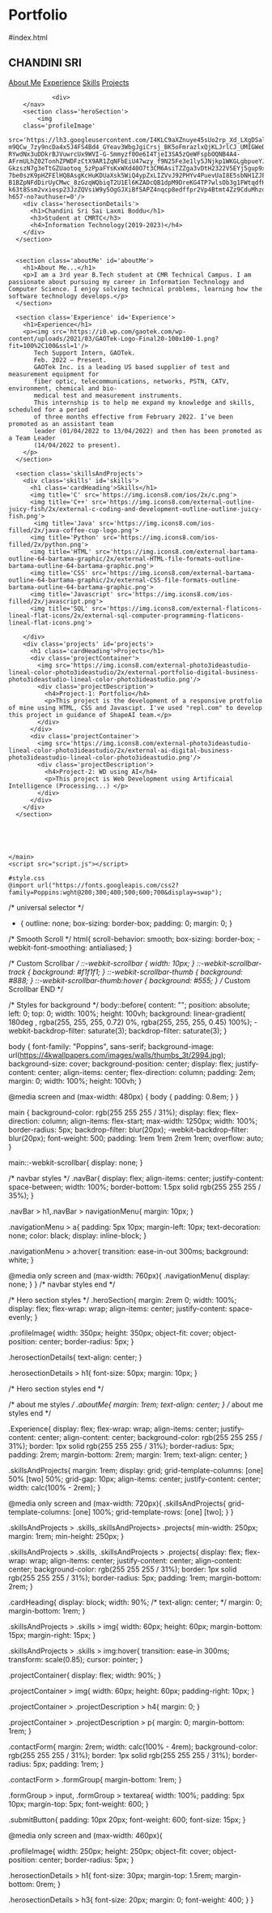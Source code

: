 # Portfolio
#index.html
<!DOCTYPE html>
<html>

<head>
	<meta charset="utf-8">
	<meta name="viewport" content="width=device-width">
	<title>Portfolio</title>
	<link href="style.css" rel="stylesheet" type="text/css" />
</head>

<body>
	<main class='main'>
		<nav class='navBar'>
			<h1>CHANDINI SRI</h1>
			<div class='navigationMenu'>
				<a href="#aboutMe">About Me</a>
        <a href="#Experience">Experience</a>
				<a href="#skills">Skills</a>
				<a href="#projects">Projects</a>
		
				<div>
		</nav>
		<section class='heroSection'>
			<img 
        class='profileImage'
       src='https://lh3.googleusercontent.com/I4KLC9aXZnuye45sUo2rp_Xd_LXgDSalc1zT0oVwqG9tHBDkcXclii3YBKk2Ktqq2N8F3VUMxi6jvHtpk2ltg94T9-m9QCw_7zy9ncDa4x5J4FS4Bd4_GYeav3WbgJgiCrsj_BK5oFmrazlxQjKLJrlCJ_UMIGWeDU0DhCw7KoGWptmxwL_kE7KtcR-RYwdNx3uDDkrBJVuwrcUx9WVI-G-Smmyzf0Oe6I4TjeI3SA5zQeWFspbOQNB4A4-AFrmULhZ02TonhZPWDFzCtX9AR1ZqNFbEiU47wzy_f9N25Fe3e1ly5JNjkp1WKGLgbpueYJc96kiC1EurDmjwjE5LIpznG9HzkjLAswHIZsHJ1nTK9cxbiAmhsi6sgA1lxGQpDouDvsobUFiWVChbCJvPHMjA69cAN8QMniDlQVI-GkzszN7g3eTtGZUaotoq_5zPpaFYsKxWXd40O7t3CM6AsiTZZga3vDtH2322V5EYj5gup9xvSNACoxajpDJQ8MvuB0cWmbC_bcP0r643XF5xcEOST4TbRX4-7be0szK9pHZFElHQ8AsgKcHuKDUaXsk5WiQ4ypZxLIZVvJ92PHYv4PuevUaI8E5sbNH1ZJFYL24giIMubsPgoBpH0F7zm5xHG3OjlJ5E1_OVrr6DCDxOp6Rc20Vrox-B1BZpNFdDirUyCMwc_8zGzqWQbiqT2U1El6KZADcQB1dpM9DreKG4TP7wlsOb3g1FWtqdfHm3cfnYULbt-k63t8Ssm2vxiesp23JzZQVsiW9y5OgGJXiBf5APZ4nqcp8edffpr2Vp4Btmt4Zz9CduMhzd1IYdVAan5TVMpb3M=w638-h657-no?authuser=0'/> 
        <div class='herosectionDetails'>
          <h1>Chandini Sri Sai Laxmi Boddu</h1>
          <h3>Student at CMRTC</h3>
          <h4>Information Technology(2019-2023)</h4>
        </div>
      </section>

          
      <section class='aboutMe' id='aboutMe'>
        <h1>About Me...</h1>
        <p>I am a 3rd year B.Tech student at CMR Technical Campus. I am passionate about pursuing my career in Information Technology and Computer Science. I enjoy solving technical problems, learning how the software technology develops.</p>
      </section>

      <section class='Experience' id='Experience'>
        <h1>Experience</h1>
        <p><img src='https://i0.wp.com/gaotek.com/wp-content/uploads/2021/03/GAOTek-Logo-Final20-100x100-1.png?fit=100%2C100&ssl=1'/>
           Tech Support Intern, GAOTek. 
           Feb. 2022 – Present.
           GAOTek Inc. is a leading US based supplier of test and measurement equipment for 
           fiber optic, telecommunications, networks, PSTN, CATV, environment, chemical and bio- 
           medical test and measurement instruments.
           This internship is to help me expand my knowledge and skills, scheduled for a period 
           of three months effective from February 2022. I’ve been promoted as an assistant team 
           leader (01/04/2022 to 13/04/2022) and then has been promoted as a Team Leader 
           (14/04/2022 to present).
        </p>
      </section>
         
      <section class='skillsAndProjects'>
        <div class='skills' id='skills'>
          <h1 class='cardHeading'>Skills</h1>
          <img title='C' src='https://img.icons8.com/ios/2x/c.png'>
          <img title='C++' src='https://img.icons8.com/external-outline-juicy-fish/2x/external-c-coding-and-development-outline-outline-juicy-fish.png'>
           <img title='Java' src='https://img.icons8.com/ios-filled/2x/java-coffee-cup-logo.png'>
          <img title='Python' src='https://img.icons8.com/ios-filled/2x/python.png'>
          <img title='HTML' src='https://img.icons8.com/external-bartama-outline-64-bartama-graphic/2x/external-HTML-file-formats-outline-bartama-outline-64-bartama-graphic.png'>
          <img title='CSS' src='https://img.icons8.com/external-bartama-outline-64-bartama-graphic/2x/external-CSS-file-formats-outline-bartama-outline-64-bartama-graphic.png'>
          <img title='Javascript' src='https://img.icons8.com/ios-filled/2x/javascript.png'>
          <img title='SQL' src='https://img.icons8.com/external-flaticons-lineal-flat-icons/2x/external-sql-computer-programming-flaticons-lineal-flat-icons.png'>
          
        </div>
        <div class='projects' id='projects'>
          <h1 class='cardHeading'>Projects</h1>
          <div class='projectContainer'>
            <img src='https://img.icons8.com/external-photo3ideastudio-lineal-color-photo3ideastudio/2x/external-portfolio-digital-business-photo3ideastudio-lineal-color-photo3ideastudio.png'/>
            <div class='projectDescription'>
              <h4>Project-1: Portfolio</h4>
              <p>This project is the development of a responsive protfolio of mine using HTML, CSS and Javascipt. I've used "repl.com" to develop this project in guidance of ShapeAI team.</p>
            </div>
          </div>
          <div class='projectContainer'>
            <img src='https://img.icons8.com/external-photo3ideastudio-lineal-color-photo3ideastudio/2x/external-ai-digital-business-photo3ideastudio-lineal-color-photo3ideastudio.png'/>
            <div class='projectDescription'>
              <h4>Project-2: WD using AI</h4>
              <p>This project is Web Development using Artificaial Intelligence (Processing...) </p>
            </div>
          </div>
        </div>
      </section>
     
    
     
    

    </main>
    <script src="script.js"></script>
  </body>
</html>

	
	
	
	
	
	
	
	
	
	
	
	
	
	
	
	
	#style.css
	@import url("https://fonts.googleapis.com/css2?family=Poppins:wght@200;300;400;500;600;700&display=swap");

/* universal selector */
* {
  outline: none;
  box-sizing: border-box;
  padding: 0;
  margin: 0;
}

/* Smooth Scroll */
html{
  scroll-behavior: smooth;
  box-sizing: border-box;
  -webkit-font-smoothing: antialiased;
}

/* Custom Scrollbar  */
::-webkit-scrollbar {
  width: 10px;
}
::-webkit-scrollbar-track {
  background: #f1f1f1; 
}
::-webkit-scrollbar-thumb {
  background: #888; 
}
::-webkit-scrollbar-thumb:hover {
  background: #555; 
}
/* Custom Scrollbar END */

/* Styles for background */
body::before{
  content: "";
  position: absolute;
  left: 0;
  top: 0;
  width: 100%;
  height: 100vh;
  background: linear-gradient(
180deg
, rgba(255, 255, 255, 0.72) 0%, rgba(255, 255, 255, 0.45) 100%);
  -webkit-backdrop-filter: saturate(3);
  backdrop-filter: saturate(3);
}

body {
  font-family: "Poppins", sans-serif;
  background-image: url(https://4kwallpapers.com/images/walls/thumbs_3t/2994.jpg);
  background-size: cover;
  background-position: center;
  display: flex;
  justify-content: center;
  align-items: center;
  flex-direction: column;
  padding: 2em;
  margin: 0;
  width: 100%;
  height: 100vh;
}

@media screen and (max-width: 480px) {
  body {
    padding: 0.8em;
  }
}

main {
  background-color: rgb(255 255 255 / 31%);
  display: flex;
  flex-direction: column;
  align-items: flex-start;
  max-width: 1250px;
  width: 100%;
  border-radius: 5px;
  backdrop-filter: blur(20px);
  -webkit-backdrop-filter: blur(20px);
  font-weight: 500;
  padding: 1rem 1rem 2rem 1rem;
  overflow: auto;
}

main::-webkit-scrollbar{
  display: none;
}

/* navbar styles */
.navBar{
  display: flex;
  align-items: center;
  justify-content: space-between;
  width: 100%;
  border-bottom: 1.5px solid rgb(255 255 255 / 35%);
}

.navBar > h1,.navBar > navigationMenu{
  margin: 10px;
}

.navigationMenu > a{
  padding: 5px 10px;
  margin-left: 10px; 
  text-decoration: none;
  color: black;
  display: inline-block;
}

.navigationMenu > a:hover{
  transition: ease-in-out 300ms;
  background: white;
}

@media only screen and (max-width: 760px){
  .navigationMenu{
    display: none;
  }
}
/* navbar styles end */



/* Hero section styles */
.heroSection{
  margin: 2rem 0;
  width: 100%;
  display: flex;
  flex-wrap: wrap;
  align-items: center;
  justify-content: space-evenly;
}

.profileImage{
  width: 350px;
  height: 350px;
  object-fit: cover;
  object-position: center;
  border-radius: 5px;
}

.herosectionDetails{
  text-align: center;
}

.herosectionDetails > h1{
  font-size: 50px;
  margin: 10px;
}

/* Hero section styles end */



/* about me styles */
.aboutMe{
  margin: 1rem;
  text-align: center;
}
/* about me styles end */

.Experience{
  display: flex;
  flex-wrap: wrap;
  align-items: center;
  justify-content: center;
  align-content: center;
  background-color: rgb(255 255 255 / 31%);
  border: 1px solid rgb(255 255 255 / 31%);
  border-radius: 5px;
  padding: 2rem;
  margin-bottom: 2rem;
  margin: 1rem;
  text-align: center;
}

.skillsAndProjects{
  margin: 1rem;
  display: grid;
  grid-template-columns: [one] 50% [two] 50%;
  grid-gap: 10px;
  align-items: center;
  justify-content: center;
  width: calc(100% - 2rem);
}

@media only screen and (max-width: 720px){
  .skillsAndProjects{
    grid-template-columns: [one] 100%;
    grid-template-rows: [one] [two]; 
  }
}

.skillsAndProjects > .skills,.skillsAndProjects> .projects{
  min-width: 250px;
  margin: 1rem;
  min-height: 250px;
}

.skillsAndProjects > .skills, .skillsAndProjects > .projects{
  display: flex;
  flex-wrap: wrap;
  align-items: center;
  justify-content: center;
  align-content: center;
  background-color: rgb(255 255 255 / 31%);
  border: 1px solid rgb(255 255 255 / 31%);
  border-radius: 5px;
  padding: 1rem;
  margin-bottom: 2rem;
}

.cardHeading{
  display: block;
  width: 90%;
  /* text-align: center; */
  margin: 0;
  margin-bottom: 1rem;
}

.skillsAndProjects > .skills > img{
  width: 60px;
  height: 60px;
  margin-bottom: 15px;
  margin-right: 15px;
}

.skillsAndProjects > .skills > img:hover{
  transition: ease-in 300ms;
  transform: scale(0.85);
  cursor: pointer;
}

.projectContainer{
  display: flex;
  width: 90%;
}

.projectContainer > img{
  width: 60px;
  height: 60px;
  padding-right: 10px;
}

.projectContainer > .projectDescription > h4{
  margin: 0;
}

.projectContainer > .projectDescription > p{
  margin: 0;
  margin-bottom: 1rem;
}

.contactForm{
  margin: 2rem;
  width: calc(100% - 4rem);
  background-color: rgb(255 255 255 / 31%);
  border: 1px solid rgb(255 255 255 / 31%);
  border-radius: 5px;
  padding: 1rem;
}

.contactForm > .formGroup{
  margin-bottom: 1rem;
}

.formGroup > input, .formGroup > textarea{
  width: 100%;
  padding: 5px 10px;
  margin-top: 5px;
  font-weight: 600;
}

.submitButton{
  padding: 10px 20px;
  font-weight: 600;
  font-size: 15px;
}

@media only screen and (max-width: 460px){

  .profileImage{
    width: 250px;
    height: 250px;
    object-fit: cover;
    object-position: center;
    border-radius: 5px;
  }

  .herosectionDetails > h1{
    font-size: 30px;
    margin-top: 1.5rem;
    margin-bottom: 0rem;
  } 

  .herosectionDetails > h3{
    font-size: 20px;
    margin: 0;
    font-weight: 400;
  }
}

